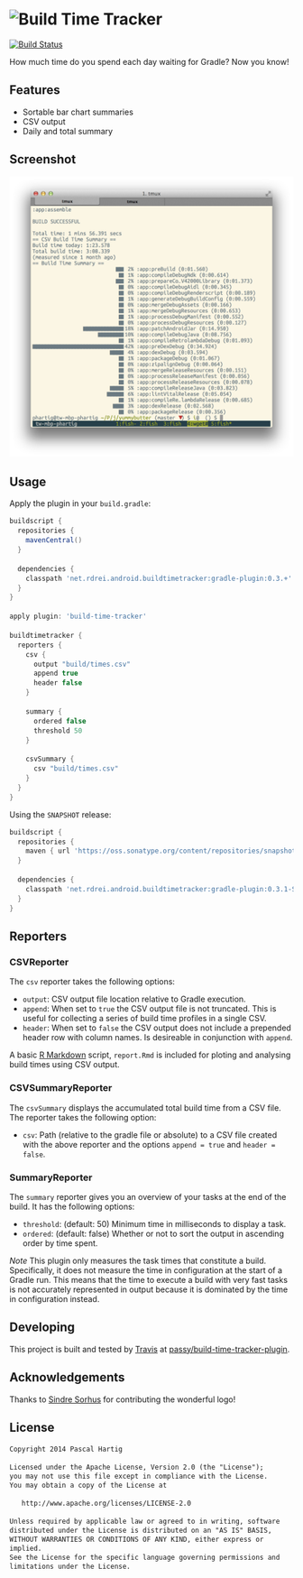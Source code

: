 # ![Build Time Tracker](https://cdn.rawgit.com/passy/build-time-tracker-plugin/cc3bd9dcbda61ae7b699e4048c3f425525352d54/assets/logo.svg)

[![Build Status](https://travis-ci.org/passy/build-time-tracker-plugin.svg?branch=master)](https://travis-ci.org/passy/build-time-tracker-plugin)

How much time do you spend each day waiting for Gradle? Now you know!

## Features

* Sortable bar chart summaries
* CSV output
* Daily and total summary

## Screenshot

![Screenshot](assets/screenshot.png)

## Usage

Apply the plugin in your `build.gradle`:

```groovy
buildscript {
  repositories {
    mavenCentral()
  }

  dependencies {
    classpath 'net.rdrei.android.buildtimetracker:gradle-plugin:0.3.+'
  }
}

apply plugin: 'build-time-tracker'

buildtimetracker {
  reporters {
    csv {
      output "build/times.csv"
      append true
      header false
    }

    summary {
      ordered false
      threshold 50
    }

    csvSummary {
      csv "build/times.csv"
    }
  }
}
```

Using the `SNAPSHOT` release:

```groovy
buildscript {
  repositories {
    maven { url 'https://oss.sonatype.org/content/repositories/snapshots/' }
  }

  dependencies {
    classpath 'net.rdrei.android.buildtimetracker:gradle-plugin:0.3.1-SNAPSHOT'
  }
}

```

## Reporters

### CSVReporter

The `csv` reporter takes the following options:

* `output`: CSV output file location relative to Gradle execution.
* `append`: When set to `true` the CSV output file is not truncated. This is
  useful for collecting a series of build time profiles in a single CSV.
* `header`: When set to `false` the CSV output does not include a prepended
  header row with column names. Is desireable in conjunction with `append`.

A basic [R Markdown](http://rmarkdown.rstudio.com/) script, `report.Rmd` is
included for ploting and analysing build times using CSV output.

### CSVSummaryReporter

The `csvSummary` displays the accumulated total build time from a CSV file.
The reporter takes the following option:

* `csv`: Path (relative to the gradle file or absolute) to a CSV file created
  with the above reporter and the options `append = true` and `header = false`.

### SummaryReporter

The `summary` reporter gives you an overview of your tasks at the end of the
build. It has the following options:

* `threshold`: (default: 50) Minimum time in milliseconds to display a task.
* `ordered`: (default: false) Whether or not to sort the output in ascending
  order by time spent.

_Note_ This plugin only measures the task times that constitute a build.
Specifically, it does not measure the time in configuration at the start
of a Gradle run. This means that the time to execute a build with very fast
tasks is not accurately represented in output because it is dominated by
the time in configuration instead.

## Developing

This project is built and tested by [Travis](https://travis-ci.org) at
[passy/build-time-tracker-plugin](https://travis-ci.org/passy/build-time-tracker-plugin).

## Acknowledgements

Thanks to [Sindre Sorhus](https://github.com/sindresorhus) for contributing the
wonderful logo!

## License

    Copyright 2014 Pascal Hartig

    Licensed under the Apache License, Version 2.0 (the "License");
    you may not use this file except in compliance with the License.
    You may obtain a copy of the License at

       http://www.apache.org/licenses/LICENSE-2.0

    Unless required by applicable law or agreed to in writing, software
    distributed under the License is distributed on an "AS IS" BASIS,
    WITHOUT WARRANTIES OR CONDITIONS OF ANY KIND, either express or implied.
    See the License for the specific language governing permissions and
    limitations under the License.
